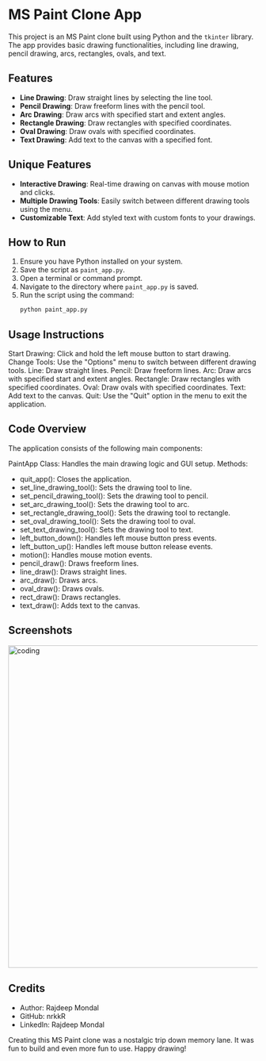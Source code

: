 # MS Paint Clone App

This project is an MS Paint clone built using Python and the `tkinter` library. The app provides basic drawing functionalities, including line drawing, pencil drawing, arcs, rectangles, ovals, and text.

## Features

- **Line Drawing**: Draw straight lines by selecting the line tool.
- **Pencil Drawing**: Draw freeform lines with the pencil tool.
- **Arc Drawing**: Draw arcs with specified start and extent angles.
- **Rectangle Drawing**: Draw rectangles with specified coordinates.
- **Oval Drawing**: Draw ovals with specified coordinates.
- **Text Drawing**: Add text to the canvas with a specified font.

## Unique Features

- **Interactive Drawing**: Real-time drawing on canvas with mouse motion and clicks.
- **Multiple Drawing Tools**: Easily switch between different drawing tools using the menu.
- **Customizable Text**: Add styled text with custom fonts to your drawings.

## How to Run

1. Ensure you have Python installed on your system.
2. Save the script as `paint_app.py`.
3. Open a terminal or command prompt.
4. Navigate to the directory where `paint_app.py` is saved.
5. Run the script using the command:
   ```sh
   python paint_app.py

## Usage Instructions
Start Drawing: Click and hold the left mouse button to start drawing.
Change Tools: Use the "Options" menu to switch between different drawing tools.
Line: Draw straight lines.
Pencil: Draw freeform lines.
Arc: Draw arcs with specified start and extent angles.
Rectangle: Draw rectangles with specified coordinates.
Oval: Draw ovals with specified coordinates.
Text: Add text to the canvas.
Quit: Use the "Quit" option in the menu to exit the application.

## Code Overview
The application consists of the following main components:

PaintApp Class: Handles the main drawing logic and GUI setup.
Methods:
- quit_app(): Closes the application.
- set_line_drawing_tool(): Sets the drawing tool to line.
- set_pencil_drawing_tool(): Sets the drawing tool to pencil.
- set_arc_drawing_tool(): Sets the drawing tool to arc.
- set_rectangle_drawing_tool(): Sets the drawing tool to rectangle.
- set_oval_drawing_tool(): Sets the drawing tool to oval.
- set_text_drawing_tool(): Sets the drawing tool to text.
- left_button_down(): Handles left mouse button press events.
- left_button_up(): Handles left mouse button release events.
- motion(): Handles mouse motion events.
- pencil_draw(): Draws freeform lines.
- line_draw(): Draws straight lines.
- arc_draw(): Draws arcs.
- oval_draw(): Draws ovals.
- rect_draw(): Draws rectangles.
- text_draw(): Adds text to the canvas.

## Screenshots
<img align="center" alt="coding" width="650" src="https://github.com/nrkkR/Python_Enhanced-Tic-Tac-Toe/blob/main/py_ttt%20welcome%20screen.png">

## Credits
- Author: Rajdeep Mondal
- GitHub: nrkkR
- LinkedIn: Rajdeep Mondal

Creating this MS Paint clone was a nostalgic trip down memory lane. It was fun to build and even more fun to use. Happy drawing!
